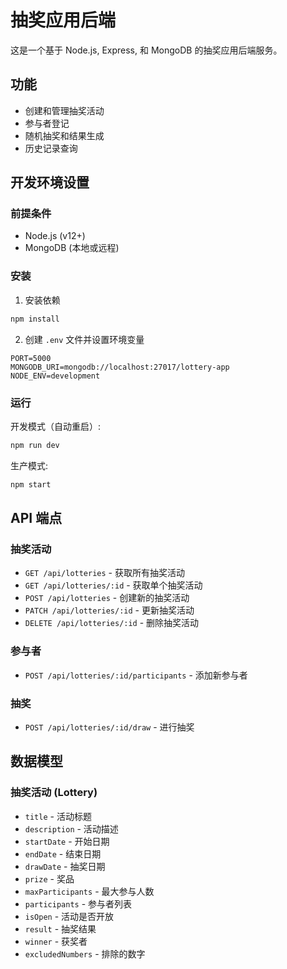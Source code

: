 # 抽奖应用后端

这是一个基于 Node.js, Express, 和 MongoDB 的抽奖应用后端服务。

## 功能

- 创建和管理抽奖活动
- 参与者登记
- 随机抽奖和结果生成
- 历史记录查询

## 开发环境设置

### 前提条件

- Node.js (v12+)
- MongoDB (本地或远程)

### 安装

1. 安装依赖

```bash
npm install
```

2. 创建 `.env` 文件并设置环境变量

```
PORT=5000
MONGODB_URI=mongodb://localhost:27017/lottery-app
NODE_ENV=development
```

### 运行

开发模式（自动重启）:

```bash
npm run dev
```

生产模式:

```bash
npm start
```

## API 端点

### 抽奖活动

- `GET /api/lotteries` - 获取所有抽奖活动
- `GET /api/lotteries/:id` - 获取单个抽奖活动
- `POST /api/lotteries` - 创建新的抽奖活动
- `PATCH /api/lotteries/:id` - 更新抽奖活动
- `DELETE /api/lotteries/:id` - 删除抽奖活动

### 参与者

- `POST /api/lotteries/:id/participants` - 添加新参与者

### 抽奖

- `POST /api/lotteries/:id/draw` - 进行抽奖

## 数据模型

### 抽奖活动 (Lottery)

- `title` - 活动标题
- `description` - 活动描述
- `startDate` - 开始日期
- `endDate` - 结束日期
- `drawDate` - 抽奖日期
- `prize` - 奖品
- `maxParticipants` - 最大参与人数
- `participants` - 参与者列表
- `isOpen` - 活动是否开放
- `result` - 抽奖结果
- `winner` - 获奖者
- `excludedNumbers` - 排除的数字 